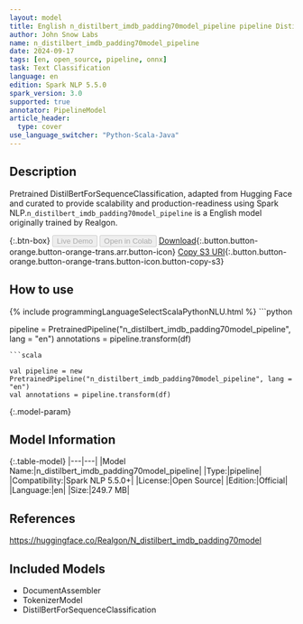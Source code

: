 ```yaml
---
layout: model
title: English n_distilbert_imdb_padding70model_pipeline pipeline DistilBertForSequenceClassification from Realgon
author: John Snow Labs
name: n_distilbert_imdb_padding70model_pipeline
date: 2024-09-17
tags: [en, open_source, pipeline, onnx]
task: Text Classification
language: en
edition: Spark NLP 5.5.0
spark_version: 3.0
supported: true
annotator: PipelineModel
article_header:
  type: cover
use_language_switcher: "Python-Scala-Java"
---
```


## Description

Pretrained DistilBertForSequenceClassification, adapted from Hugging Face and curated to provide scalability and production-readiness using Spark NLP.`n_distilbert_imdb_padding70model_pipeline` is a English model originally trained by Realgon.

{:.btn-box}
<button class="button button-orange" disabled>Live Demo</button>
<button class="button button-orange" disabled>Open in Colab</button>
[Download](https://s3.amazonaws.com/auxdata.johnsnowlabs.com/public/models/n_distilbert_imdb_padding70model_pipeline_en_5.5.0_3.0_1726594121718.zip){:.button.button-orange.button-orange-trans.arr.button-icon}
[Copy S3 URI](s3://auxdata.johnsnowlabs.com/public/models/n_distilbert_imdb_padding70model_pipeline_en_5.5.0_3.0_1726594121718.zip){:.button.button-orange.button-orange-trans.button-icon.button-copy-s3}

## How to use



<div class="tabs-box" markdown="1">
{% include programmingLanguageSelectScalaPythonNLU.html %}
```python

pipeline = PretrainedPipeline("n_distilbert_imdb_padding70model_pipeline", lang = "en")
annotations =  pipeline.transform(df)   

```
```scala

val pipeline = new PretrainedPipeline("n_distilbert_imdb_padding70model_pipeline", lang = "en")
val annotations = pipeline.transform(df)

```
</div>

{:.model-param}
## Model Information

{:.table-model}
|---|---|
|Model Name:|n_distilbert_imdb_padding70model_pipeline|
|Type:|pipeline|
|Compatibility:|Spark NLP 5.5.0+|
|License:|Open Source|
|Edition:|Official|
|Language:|en|
|Size:|249.7 MB|

## References

https://huggingface.co/Realgon/N_distilbert_imdb_padding70model

## Included Models

- DocumentAssembler
- TokenizerModel
- DistilBertForSequenceClassification